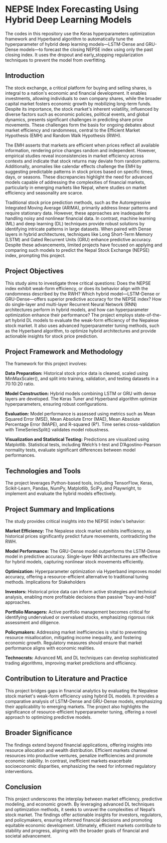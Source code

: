 # NEPSE Index Forecasting Using Hybrid Deep Learning Models
The codes in this repository use the Keras hyperparameters optimization framework and Hyperband algorithm to automatically tune the hyperparameter of hybrid deep learning models—LSTM-Dense and GRU-Dense models—to forecast the closing NEPSE index using only the past closing index. It uses the dropout and early_stopping regularization techniques to prevent the model from overfitting.

## Introduction
The stock exchange, a critical platform for buying and selling shares, is integral to a nation's economic and financial development. It enables investments, allowing individuals to own company shares, while the broader capital market fosters economic growth by mobilizing long-term funds. Despite its importance, the stock market's inherent volatility, influenced by diverse factors such as economic policies, political events, and global dynamics, presents significant challenges in predicting share price movements. These challenges form the basis for ongoing debates about market efficiency and randomness, central to the Efficient Market Hypothesis (EMH) and Random Walk Hypothesis (RWH). 

The EMH asserts that markets are efficient when prices reflect all available information, rendering price changes random and independent. However, empirical studies reveal inconsistencies in market efficiency across contexts and indicate that stock returns may deviate from random patterns. Additionally, anomalies like calendar effects challenge the EMH by suggesting predictable patterns in stock prices based on specific times, days, or seasons. These discrepancies highlight the need for advanced models capable of addressing the complexities of financial markets, particularly in emerging markets like Nepal, where studies on market efficiency and seasonality are scarce.

Traditional stock price prediction methods, such as the Autoregressive Integrated Moving Average (ARIMA), primarily address linear patterns and require stationary data. However, these approaches are inadequate for handling noisy and nonlinear financial data. In contrast, machine learning (ML) and deep learning (DL) techniques provide robust solutions by identifying intricate patterns in large datasets. When paired with Dense layers in hybrid architectures, techniques like Long Short-Term Memory (LSTM) and Gated Recurrent Units (GRU) enhance predictive accuracy. Despite these advancements, limited projects have focused on applying and comparing such models to predict the Nepal Stock Exchange (NEPSE) index, prompting this project.

## Project Objectives
This study aims to investigate three critical questions:
Does the NEPSE index exhibit weak-form efficiency, or does its behavior align with the randomness described by the RWH?
Which hybrid model—LSTM-Dense or GRU-Dense—offers superior predictive accuracy for the NEPSE index?
How do single-layer and multi-layer Recurrent Neural Network (RNN) architectures perform in hybrid models, and how can hyperparameter optimization enhance their performance?
The project employs state-of-the-art hybrid DL models to evaluate the weak-form efficiency of the Nepalese stock market. It also uses advanced hyperparameter tuning methods, such as the Hyperband algorithm, to optimize hybrid architectures and provide actionable insights for stock price prediction.

## Project Framework and Methodology
The framework for this project involves:

**Data Preparation:** Historical stock price data is cleaned, scaled using MinMaxScaler(), and split into training, validation, and testing datasets in a 70:10:20 ratio.

**Model Construction:** Hybrid models combining LSTM or GRU with dense layers are developed. The Keras Tuner and Hyperband algorithm optimize hyperparameters, ensuring robust configurations.

**Evaluation:** Model performance is assessed using metrics such as Mean Squared Error (MSE), Mean Absolute Error (MAE), Mean Absolute Percentage Error (MAPE), and R-squared (R²). Time series cross-validation with TimeSeriesSplit() validates model robustness.

**Visualization and Statistical Testing:** Predictions are visualized using Matplotlib. Statistical tests, including Welch’s t-test and D’Agostino-Pearson normality tests, evaluate significant differences between model performances.

## Technologies and Tools
The project leverages Python-based tools, including TensorFlow, Keras, Scikit-Learn, Pandas, NumPy, Matplotlib, SciPy, and Playwright, to implement and evaluate the hybrid models effectively.

## Project Summary and Implications
The study provides critical insights into the NEPSE index's behavior:

**Market Efficiency:** The Nepalese stock market exhibits inefficiency, as historical prices significantly predict future movements, contradicting the RWH.

**Model Performance:** The GRU-Dense model outperforms the LSTM-Dense model in predictive accuracy. Single-layer RNN architectures are effective for hybrid models, capturing nonlinear stock movements efficiently.

**Optimization:** Hyperparameter optimization via Hyperband improves model accuracy, offering a resource-efficient alternative to traditional tuning methods.
Implications for Stakeholders

**Investors:** Historical price data can inform active strategies and technical analysis, enabling more profitable decisions than passive "buy-and-hold" approaches.

**Portfolio Managers:** Active portfolio management becomes critical for identifying undervalued or overvalued stocks, emphasizing rigorous risk assessment and diligence.

**Policymakers:** Addressing market inefficiencies is vital to preventing resource misallocation, mitigating income inequality, and fostering economic growth. Regulatory measures should ensure that market performance aligns with economic realities.

**Technocrats:** Advanced ML and DL techniques can develop sophisticated trading algorithms, improving market predictions and efficiency.

## Contribution to Literature and Practice
This project bridges gaps in financial analytics by evaluating the Nepalese stock market's weak-form efficiency using hybrid DL models. It provides a comparative analysis of LSTM-Dense and GRU-Dense models, emphasizing their applicability to emerging markets. The project also highlights the significance of resource-efficient hyperparameter tuning, offering a novel approach to optimizing predictive models.

## Broader Significance
The findings extend beyond financial applications, offering insights into resource allocation and wealth distribution. Efficient markets channel resources into productive ventures, penalize inefficiencies and promote economic stability. In contrast, inefficient markets exacerbate socioeconomic disparities, emphasizing the need for informed regulatory interventions.

## Conclusion
This project underscores the interplay between market efficiency, predictive modeling, and economic growth. By leveraging advanced DL techniques and optimization methods, it seeks to unravel the complexities of Nepal’s stock market. The findings offer actionable insights for investors, regulators, and policymakers, ensuring informed financial decisions and promoting equitable economic development. Ultimately, efficient markets contribute to stability and progress, aligning with the broader goals of financial and societal advancement.
